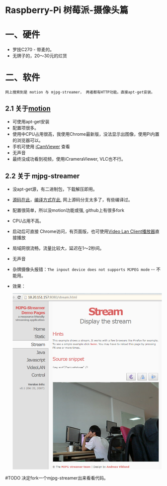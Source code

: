 Raspberry-Pi 树莓派-摄像头篇
============
# 一、硬件
 
 - 罗技C270 - 带麦的。
 - 无牌子的，20～30元的烂货
 
# 二、软件

    网上搜索到是 motion 与 mjpg-streamer， 两者都有HTTP功能。直接apt-get安装。

## 2.1 关于[motion](http://pingbin.com/2012/12/raspberry-pi-web-cam-server-motion/)
- 可使用apt-get安装
- 配置项很多。
- 使用中CPU占用很高，我使用Chrome最新版，没法显示出图像，使用Pi内置的浏览器可以。
- 手机可使用 [iCamViewer](https://itunes.apple.com/ca/app/icamviewer-cctv-camera-ip/id346469891?mt=8) 查看
- 无声音
- 最终没成功看到视频，使用iCrameraViewer, VLC也不行。

## 2.2 关于 mjpg-streamer
- 没apt-get源，有二进制包，下载解压即用。
- [源码在此](https://svn.code.sf.net/p/mjpg-streamer/code/mjpg-streamer/)，[编译方式在此](https://github.com/meinside/rpi-mjpg-streamer),   网上源码分支太多了，有些编译过。
- 配置很简单，所以没motion功能或强, github上有很多fork
- CPU占用不高。
- 启动后可直接 Chrome访问，有页面版，也可使用[Video Lan Client播放器](http://www.videolan.org/vlc/index.html)直接播放
- 局域网很流畅，流量比较大，延迟在1～2秒间。
- 无声音
- 杂牌摄像头报错：`The inpout device does not supports MJPEG mode` -- 不能用。 
- 效果：

  ![mjpg-streamer](./mjpg-streamer.png)

#TODO 决定fork一个mjpg-streamer出来看看代码。
